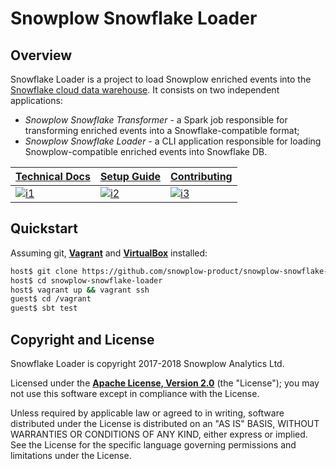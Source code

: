 # Snowplow Snowflake Loader

## Overview

Snowflake Loader is a project to load Snowplow enriched events into the [Snowflake cloud data warehouse][snowflake]. It consists on two independent applications:

- *Snowplow Snowflake Transformer* - a Spark job responsible for transforming enriched events into a Snowflake-compatible format;
- *Snowplow Snowflake Loader* - a CLI application responsible for loading Snowplow-compatible enriched events into Snowflake DB.

| **[Technical Docs][techdocs]**    | **[Setup Guide][setup]**    | **[Contributing][contributing]**          |
|-----------------------------------|-----------------------------|-------------------------------------------|
| [![i1][techdocs-image]][techdocs] | [![i2][setup-image]][setup] | [![i3][contributing-image]][contributing] |

## Quickstart

Assuming git, **[Vagrant][vagrant-install]** and **[VirtualBox][virtualbox-install]** installed:

```bash
host$ git clone https://github.com/snowplow-product/snowplow-snowflake-loader.git
host$ cd snowplow-snowflake-loader
host$ vagrant up && vagrant ssh
guest$ cd /vagrant
guest$ sbt test
```

## Copyright and License

Snowflake Loader is copyright 2017-2018 Snowplow Analytics Ltd.

Licensed under the **[Apache License, Version 2.0][license]** (the "License");
you may not use this software except in compliance with the License.

Unless required by applicable law or agreed to in writing, software
distributed under the License is distributed on an "AS IS" BASIS,
WITHOUT WARRANTIES OR CONDITIONS OF ANY KIND, either express or implied.
See the License for the specific language governing permissions and
limitations under the License.

[vagrant-install]: http://docs.vagrantup.com/v2/installation/index.html
[virtualbox-install]: https://www.virtualbox.org/wiki/Downloads

[license-image]: http://img.shields.io/badge/license-Apache--2-blue.svg?style=flat
[license]: http://www.apache.org/licenses/LICENSE-2.0

[travis]: https://travis-ci.org/snowplow/snowplowsnowflaketransformer
[travis-image]: https://travis-ci.org/snowplow/snowplowsnowflaketransformer.png?branch=master

[release-image]: http://img.shields.io/badge/release-0.4.1-blue.svg?style=flat
[releases]: https://github.com/snowplow/snowplowsnowflaketransformer/releases

[snowflake]: https://www.snowflake.com/

[techdocs]: https://github.com/snowplow-incubator/snowplow-snowflake-loader/wiki/
[techdocs-image]: https://d3i6fms1cm1j0i.cloudfront.net/github/images/techdocs.png

[setup]: https://github.com/snowplow-incubator/snowplow-snowflake-loader/wiki/Setup-Guide
[setup-image]: https://d3i6fms1cm1j0i.cloudfront.net/github/images/setup.png

[contributing]: https://github.com/snowplow-incubator/snowplow-snowflake-loader/wiki/
[contributing-image]: https://d3i6fms1cm1j0i.cloudfront.net/github/images/contributing.png
